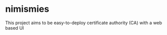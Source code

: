 nimismies
=========

This project aims to be easy-to-deploy certificate authority (CA) with a web based UI
